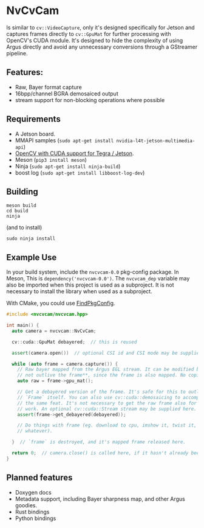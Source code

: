 # NvCvCam

Is similar to `cv::VideoCapture`, only it's designed specifically for Jetson and
captures frames directly to `cv::GpuMat` for further processing with OpenCV's
CUDA module. It's designed to hide the complexity of using Argus directly and
avoid any unnecessary conversions through a GStreamer pipeline.

## Features:
* Raw, Bayer format capture
* 16bpp/channel BGRA demosaiced output
* stream support for non-blocking operations where possible

## Requirements
* A Jetson board.
* MMAPI samples (`sudo apt-get install nvidia-l4t-jetson-multimedia-api`)
* [OpenCV with CUDA support for Tegra / Jetson](https://github.com/mdegans/nano_build_opencv).
* Meson (`pip3 install meson`)
* Ninja (`sudo apt-get install ninja-build`)
* boost log (`sudo apt-get install libboost-log-dev`)

## Building
```
meson build
cd build
ninja
```
(and to install)
```
sudo ninja install
```

## Example Use

In your build system, include the `nvcvcam-0.0` pkg-config package. In Meson,
This is `dependency('nvcvcam-0.0')`. The `nvcvcam_dep` variable may also be
imported when this project is used as a subproject. It is not necessary to
install the library when used as a subproject.

With CMake, you could use [FindPkgConfig](https://cmake.org/cmake/help/latest/module/FindPkgConfig.html).

```C++
#include <nvcvcam/nvcvcam.hpp>

int main() {
  auto camera = nvcvcam::NvCvCam;

  cv::cuda::GpuMat debayered;  // this is reused

  assert(camera.open())  // optional CSI id and CSI mode may be supplied

  while (auto frame = camera.capture()) {
    // Raw bayer mapped from the Argus EGL stream. It can be modified but **must
    // not outlive the frame**, since the frame is also mapped. No copies here.
    auto raw = frame->gpu_mat();

    // Get a debayered version of the frame. It's safe for this to outlive the
    // `Frame` itself. You can also use cv::cuda::demosaicing to accomplish much
    // the same feat. It's not necessary to get the raw frame also for this to
    // work. An optional cv::cuda::Stream stream may be supplied here.
    assert(frame->get_debayered(debayered));

    // Do things with frame (eg. download to cpu, imshow it, twist it, bop it,
    // whatever).

  }  // `frame` is destroyed, and it's mapped frame released here.

  return 0;  // camera.close() is called here, if it hasn't already been.
}
```

## Planned features
* Doxygen docs
* Metadata support, including Bayer sharpness map, and other Argus goodies.
* Rust bindings
* Python bindings